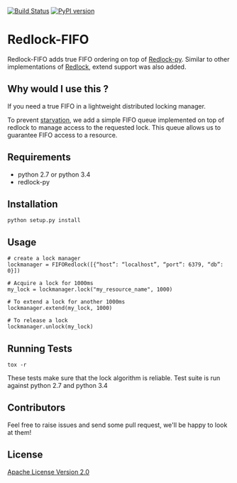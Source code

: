 [![Build Status](https://travis-ci.org/internap/netman.svg?branch=master)](https://travis-ci.org/internap/redlock-fifo)
[![PyPI version](https://badge.fury.io/py/redlock-fifo.svg)](http://badge.fury.io/py/redlock-fifo)

Redlock-FIFO
============

Redlock-FIFO adds true FIFO ordering on top of [Redlock-py](https://github.com/SPSCommerce/redlock-py).
Similar to other implementations of [Redlock](http://redis.io/topics/distlock), extend support was also added.


Why would I use this ?
----------------------

If you need a true FIFO in a lightweight distributed locking manager.

To prevent [starvation](https://en.wikipedia.org/wiki/Starvation_%28computer_science%29), we add a simple FIFO queue 
implemented on top of redlock to manage access to the requested lock. This queue allows us to guarantee FIFO access to a resource.


Requirements
------------

 * python 2.7 or python 3.4
 * redlock-py


Installation
------------

    python setup.py install


Usage
-----

    # create a lock manager
    lockmanager = FIFORedlock([{“host”: “localhost”, “port”: 6379, “db”: 0}]) 
    
    # Acquire a lock for 1000ms
    my_lock = lockmanager.lock("my_resource_name", 1000)
    
    # To extend a lock for another 1000ms
    lockmanager.extend(my_lock, 1000)
    
    # To release a lock
    lockmanager.unlock(my_lock)


Running Tests
-------------

    tox -r

These tests make sure that the lock algorithm is reliable. Test suite is run against python 2.7 and python 3.4


Contributors
------------
Feel free to raise issues and send some pull request, we'll be happy to look at them!


License
-------
[Apache License Version 2.0](LICENSE)
